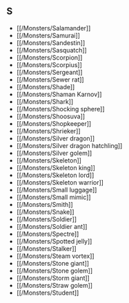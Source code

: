 ## S


- [[/Monsters/Salamander]]
- [[/Monsters/Samurai]]
- [[/Monsters/Sandestin]]
- [[/Monsters/Sasquatch]]
- [[/Monsters/Scorpion]]
- [[/Monsters/Scorpius]]
- [[/Monsters/Sergeant]]
- [[/Monsters/Sewer rat]]
- [[/Monsters/Shade]]
- [[/Monsters/Shaman Karnov]]
- [[/Monsters/Shark]]
- [[/Monsters/Shocking sphere]]
- [[/Monsters/Shoosuva]]
- [[/Monsters/Shopkeeper]]
- [[/Monsters/Shrieker]]
- [[/Monsters/Silver dragon]]
- [[/Monsters/Silver dragon hatchling]]
- [[/Monsters/Silver golem]]
- [[/Monsters/Skeleton]]
- [[/Monsters/Skeleton king]]
- [[/Monsters/Skeleton lord]]
- [[/Monsters/Skeleton warrior]]
- [[/Monsters/Small luggage]]
- [[/Monsters/Small mimic]]
- [[/Monsters/Smith]]
- [[/Monsters/Snake]]
- [[/Monsters/Soldier]]
- [[/Monsters/Soldier ant]]
- [[/Monsters/Spectre]]
- [[/Monsters/Spotted jelly]]
- [[/Monsters/Stalker]]
- [[/Monsters/Steam vortex]]
- [[/Monsters/Stone giant]]
- [[/Monsters/Stone golem]]
- [[/Monsters/Storm giant]]
- [[/Monsters/Straw golem]]
- [[/Monsters/Student]]
